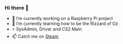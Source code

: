 ### Hi there 👋

- 🔭 I’m currently working on a Raspberry Pi project
- 🌱 I’m currently learning how to be the Rizzard of Oz
- ⚡ SysAdmin, Driver and CS2 Main
- 📫 Catch me on [Steam](https://steamcommunity.com/id/F1L337)
<!--
**F1L337/F1L337** is a ✨ _special_ ✨ repository because its `README.md` (this file) appears on your GitHub profile.

Here are some ideas to get you started:

- 🔭 I’m currently working on ...
- 🌱 I’m currently learning ...
- 👯 I’m looking to collaborate on ...
- 🤔 I’m looking for help with ...
- 💬 Ask me about ...
- 📫 How to reach me: ...
- 😄 Pronouns: ...
- ⚡ Fun fact: ...
-->
